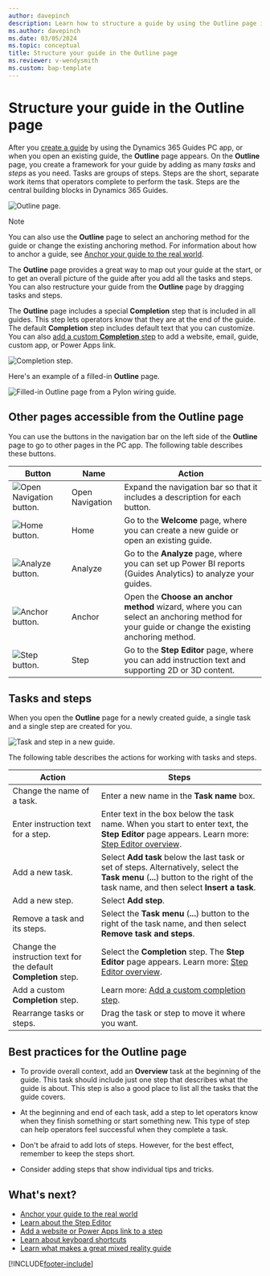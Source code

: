 ```yaml
---
author: davepinch
description: Learn how to structure a guide by using the Outline page in the Microsoft Dynamics 365 Guides PC app.
ms.author: davepinch
ms.date: 03/05/2024
ms.topic: conceptual
title: Structure your guide in the Outline page
ms.reviewer: v-wendysmith
ms.custom: bap-template
---
```


# Structure your guide in the Outline page

After you [create a guide](create-guide.md) by using the Dynamics 365 Guides PC app, or when you open an existing guide, the **Outline** page appears. On the **Outline** page, you create a framework for your guide by adding as many *tasks* and *steps* as you need. Tasks are groups of steps. Steps are the short, separate work items that operators complete to perform the task. Steps are the central building blocks in Dynamics 365 Guides.

![Outline page.](media/outline-page-3.PNG "Outline page")

> [!NOTE]
> You can also use the **Outline** page to select an anchoring method for the guide or change the existing anchoring method. For information about how to anchor a guide, see [Anchor your guide to the real world](anchor.md).

The **Outline** page provides a great way to map out your guide at the start, or to get an overall picture of the guide after you add all the tasks and steps. You can also restructure your guide from the **Outline** page by dragging tasks and steps.

The **Outline** page includes a special **Completion** step that is included in all guides. This step lets operators know that they are at the end of the guide. The default **Completion** step includes default text that you can customize. You can also [add a custom **Completion** step](pc-app-website-powerapps-link.md) to add a website, email, guide, custom app, or Power Apps link.

![Completion step.](media/completion-step.PNG "Completion step")

Here's an example of a filled-in **Outline** page.

![Filled-in Outline page from a Pylon wiring guide.](media/finished-outline-page.png "Filled-in Outline page from a Pylon wiring guide")

## Other pages accessible from the Outline page

You can use the buttons in the navigation bar on the left side of the **Outline** page to go to other pages in the PC app. The following table describes these buttons.

| Button | Name | Action |
|---|---|---|
| ![Open Navigation button.](media/open-navigation-button.png "Open Navigation button") | Open Navigation | Expand the navigation bar so that it includes a description for each button. |
| ![Home button.](media/home-button-pc-app.png "Home button") | Home | Go to the **Welcome** page, where you can create a new guide or open an existing guide. |
| ![Analyze button.](media/analyze-button-pc-app.png "Analyze button") | Analyze | Go to the **Analyze** page, where you can set up Power BI reports (Guides Analytics) to analyze your guides. |
| ![Anchor button.](media/anchor-button-pc-app.png "Anchor button") | Anchor | Open the **Choose an anchor method** wizard, where you can select an anchoring method for your guide or change the existing anchoring method. |
| ![Step button.](media/step-button-pc-app.png "Step button") | Step | Go to the **Step Editor** page, where you can add instruction text and supporting 2D or 3D content. |

## Tasks and steps

When you open the **Outline** page for a newly created guide, a single task and a single step are created for you.

![Task and step in a new guide.](media/outline-page-4.png "Task and step in a new guide")

The following table describes the actions for working with tasks and steps.

| Action | Steps |
|---|---|
| Change the name of a task. | Enter a new name in the **Task name** box. |
| Enter instruction text for a step. | Enter text in the box below the task name. When you start to enter text, the **Step Editor** page appears. Learn more: [Step Editor overview](pc-app-step-editor-overview.md). |
| Add a new task. | Select **Add task** below the last task or set of steps. Alternatively, select the **Task menu** (**...**) button to the right of the task name, and then select **Insert a task**. |
| Add a new step. | Select **Add step**. |
| Remove a task and its steps. | Select the **Task menu** (**...**) button to the right of the task name, and then select **Remove task and steps**. |
| Change the instruction text for the default **Completion** step. | Select the **Completion** step. The **Step Editor** page appears. Learn more: [Step Editor overview](pc-app-step-editor-overview.md). |
| Add a custom **Completion** step. | Learn more: [Add a custom completion step](pc-app-website-powerapps-link.md). |
| Rearrange tasks or steps. | Drag the task or step to move it where you want. |

## Best practices for the Outline page

- To provide overall context, add an **Overview** task at the beginning of the guide. This task should include just one step that describes what the guide is about. This step is also a good place to list all the tasks that the guide covers.

- At the beginning and end of each task, add a step to let operators know when they finish something or start something new. This type of step can help operators feel successful when they complete a task.

- Don't be afraid to add lots of steps. However, for the best effect, remember to keep the steps short.

- Consider adding steps that show individual tips and tricks.

## What's next?

- [Anchor your guide to the real world](anchor.md)
- [Learn about the Step Editor](pc-app-step-editor-overview.md)
- [Add a website or Power Apps link to a step](pc-app-website-powerapps-link.md)
- [Learn about keyboard shortcuts](keyboard-shortcuts-pc-app.md)
- [Learn what makes a great mixed reality guide](great-guide.md)

[!INCLUDE[footer-include](../includes/footer-banner.md)]
